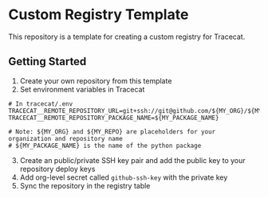# Custom Registry Template

This repository is a template for creating a custom registry for Tracecat.

## Getting Started

1. Create your own repository from this template
2. Set environment variables in Tracecat

```
# In tracecat/.env
TRACECAT__REMOTE_REPOSITORY_URL=git+ssh://git@github.com/${MY_ORG}/${MY_REPO}.git
TRACECAT__REMOTE_REPOSITORY_PACKAGE_NAME=${MY_PACKAGE_NAME}

# Note: ${MY_ORG} and ${MY_REPO} are placeholders for your organization and repository name
# ${MY_PACKAGE_NAME} is the name of the python package
```

3. Create an public/private SSH key pair and add the public key to your repository deploy keys
4. Add org-level secret called `github-ssh-key` with the private key
5. Sync the repository in the registry table
